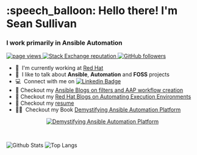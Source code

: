 <h1 align="left" id="sean-m-sullivan-title">:speech_balloon: Hello there! I'm Sean Sullivan</h1>
<h3 align="left">I work primarily in Ansible Automation</h3>

<p align="left">
  <a href="https://github.com/sean-m-sullivan/sean-m-sullivan">
    <img src="https://komarev.com/ghpvc/?username=sean-m-sullivan" alt="page views" />
  </a>
  <a href="https://stackoverflow.com/users/2780735">
    <img alt="Stack Exchange reputation" src="https://img.shields.io/stackexchange/stackoverflow/r/2780735?color=orange&label=reputation&logo=stackoverflow">
  </a>
  <a href="https://github.com/sean-m-sullivan?tab=followers">
    <img alt="GitHub followers" src="https://img.shields.io/github/followers/sean-m-sullivan?color=green&logo=github">
  </a>
</p>

- :office: &nbsp;I'm currently working at [Red Hat](https://redhat.com)
- :speech_balloon: &nbsp;I like to talk about **Ansible**, **Automation** and **FOSS** projects
- :computer: &nbsp;Connect with me on [![Linkedin Badge](https://img.shields.io/badge/-seansulliv-blue?logo=Linkedin&logoColor=white&link=https://www.linkedin.com/in/seansulliv/)](https://www.linkedin.com/in/seansulliv)
- :page_facing_up: Checkout my [Ansible Blogs on filters and AAP workflow creation](https://www.ansible.com/blog/author/sean-sullivan)
- :page_facing_up: Checkout my [Red Hat Blogs on Automating Execution Environments](https://www.redhat.com/architect/users/sean-sullivan)
- :page_facing_up: Checkout my [resume](https://sean-m-sullivan.github.io/)
- :technologist: &nbsp;Checkout my Book [Demystifying Ansible Automation Platform](https://www.packtpub.com/product/demystifying-ansible-automation-platform/9781803244884)
<p align="middle">
  <a href="https://www.packtpub.com/product/demystifying-ansible-automation-platform/9781803244884">
    <img alt="Demystifying Ansible Automation Platform" src="https://content.packt.com/B18633/cover_image_small.jpg">
  </a>
</p>

<br>

![Github Stats](https://github-readme-stats.vercel.app/api?username=sean-m-sullivan&count_private=true&show_icons=true&include_all_commits=true&rank_icon=percentile&theme=transparent)
![Top Langs](https://github-readme-stats.vercel.app/api/top-langs/?username=sean-m-sullivan&hide=visual%20basic,javascript,css,scss,less&layout=compact&langs_count=6&theme=transparent)
<!--
<a href="https://stats.hyochan.dev/en/stats/sean-m-sullivan"><img src="https://stats.hyochan.dev/api/github-stats?login=sean-m-sullivan" width="600" /></a>
<a href="https://github.com/sean-m-sullivan/github-contributor-stats">![sean-m-sullivan's GitHub Contributor stats](https://github-contributor-stats.vercel.app/api?username=sean-m-sullivan&combine_all_yearly_contributions=true&theme=transparent&count=8)</a>
 <a href="https://github.com/kurt-project/so-stats"><img height="200" src="https://so-stats-kurt-liao.vercel.app/api?user=7753416&theme=swift" alt="stack overflow stat"></a> -->
